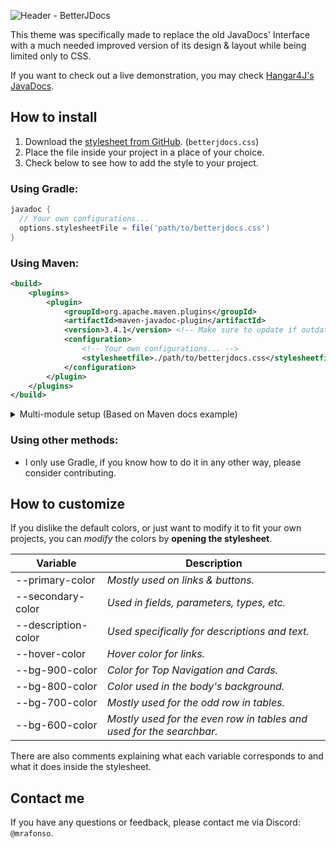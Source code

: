 ![Header - BetterJDocs](https://github.com/xMrAfonso/BetterJDocs/assets/44532605/572a4437-4b08-4447-8ec4-c473b7eac166)

This theme was specifically made to replace the old JavaDocs' Interface with a much needed improved version of its design & layout while being limited only to CSS.

If you want to check out a live demonstration, you may check [Hangar4J's JavaDocs](https://javadoc.jitpack.io/com/github/xmrafonso/hangar4j/63855dea54/javadoc/).

## How to install
1. Download the [stylesheet from GitHub](https://raw.githubusercontent.com/xMrAfonso/BetterJDocs/master/betterjdocs.css). (`betterjdocs.css`)
2. Place the file inside your project in a place of your choice.
3. Check below to see how to add the style to your project.
### Using Gradle:
```gradle
javadoc {
  // Your own configurations...
  options.stylesheetFile = file('path/to/betterjdocs.css')
}
```
### Using Maven:
```xml
<build>
    <plugins>
        <plugin>
            <groupId>org.apache.maven.plugins</groupId>
            <artifactId>maven-javadoc-plugin</artifactId>
            <version>3.4.1</version> <!-- Make sure to update if outdated -->
            <configuration>
                <!-- Your own configurations... -->
                <stylesheetfile>./path/to/betterjdocs.css</stylesheetfile>
            </configuration>
        </plugin>
    </plugins>
</build>
```

<details><summary>Multi-module setup (Based on Maven docs example)</summary>
<p>

You set this in the root/parent `pom.xml` and use `mvn javadoc:aggregate`
```xml
<build>
    <pluginManagement>
        <plugins>
            <plugin>
                <groupId>irg.apache.maven.plugins</groupId>
                <artifactId>maven-javadoc-plugin</artifactId>
                <version>3.4.1</version> <!-- Make sure to update if outdated -->
            </plugin>
        </plugins>
    </pluginManagement>
    <plugins>
        <plugin>
            <groupId>org.apache.maven.plugins</groupId>
            <artifactId>maven-javadoc-plugin</artifactId>
            <version>3.4.1</version> <!-- Make sure to update if outdated -->
            <configuration>
                <!-- Your own configurations... -->
                <stylesheetfile>./path/to/betterjdocs.css</stylesheetfile>
            </configuration>
        </plugin>
    </plugins>
</build>
```

</p></details>

### Using other methods:
- I only use Gradle, if you know how to do it in any other way, please consider contributing.

## How to customize
If you dislike the default colors, or just want to modify it to fit your own projects, you can _modify_ the colors by **opening the stylesheet**.

| Variable             | Description                                                          |
| -------------------- | -------------------------------------------------------------------- |
| --primary-color      | _Mostly used on links & buttons._                                    |
| --secondary-color    | _Used in fields, parameters, types, etc._                            |
| --description-color  | _Used specifically for descriptions and text._                       |
| --hover-color        | _Hover color for links._                                             |
| --bg-900-color       | _Color for Top Navigation and Cards._                                |
| --bg-800-color       | _Color used in the body's background._                               |
| --bg-700-color       | _Mostly used for the odd row in tables._                             |
| --bg-600-color       | _Mostly used for the even row in tables and used for the searchbar._ |

There are also comments explaining what each variable corresponds to and what it does inside the stylesheet. 

## Contact me
If you have any questions or feedback, please contact me via Discord: `@mrafonso`.
